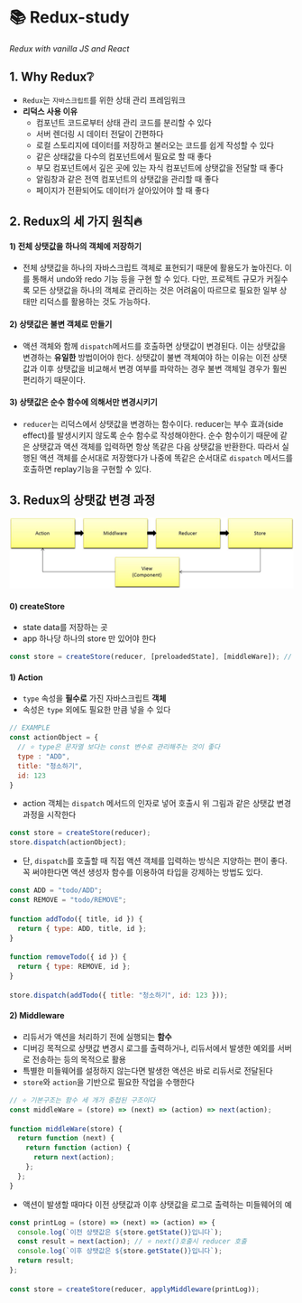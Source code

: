 # 📚 Redux-study

_Redux with vanilla JS and React_

## 1. Why Redux❔

- `Redux`는 `자바스크립트`를 위한 상태 관리 프레임워크
- **리덕스 사용 이유**
  - 컴포넌트 코드로부터 상태 관리 코드를 분리할 수 있다
  - 서버 렌더링 시 데이터 전달이 간편하다
  - 로컬 스토리지에 데이터를 저장하고 불러오는 코드를 쉽게 작성할 수 있다
  - 같은 상태값을 다수의 컴포넌트에서 필요로 할 때 좋다
  - 부모 컴포넌트에서 깊은 곳에 있는 자식 컴포넌트에 상탯값을 전달할 때 좋다
  - 알림창과 같은 전역 컴포넌트의 상탯값을 관리할 때 좋다
  - 페이지가 전환되어도 데이터가 살아있어야 할 때 좋다

## 2. Redux의 세 가지 원칙🔥

#### 1) 전체 상탯값을 하나의 객체에 저장하기

- 전체 상탯값을 하나의 자바스크립트 객체로 표현되기 때문에 활용도가 높아진다. 이를 통해서 undo와 redo 기능 등을 구현 할 수 있다. 다만, 프로젝트 규모가 커질수록 모든 상탯값을 하나의 객체로 관리하는 것은 어려움이 따르므로 필요한 일부 상태만 리덕스를 활용하는 것도 가능하다.

#### 2) 상탯값은 불변 객체로 만들기

- 액션 객체와 함께 `dispatch`메서드를 호출하면 상탯값이 변경된다. 이는 상탯값을 변경하는 **유일한** 방법이어야 한다. 상탯값이 불변 객체여야 하는 이유는 이전 상탯값과 이후 상탯값을 비교해서 변경 여부를 파악하는 경우 불변 객체일 경우가 훨씬 편리하기 때문이다.

#### 3) 상탯값은 순수 함수에 의해서만 변경시키기

- `reducer`는 리덕스에서 상탯값을 변경하는 함수이다. reducer는 부수 효과(side effect)를 발생시키지 않도록 순수 함수로 작성해야한다. 순수 함수이기 때문에 같은 상탯값과 액션 객체를 입력하면 항상 똑같은 다음 상탯값을 반환한다. 따라서 실행된 액션 객체를 순서대로 저장했다가 나중에 똑같은 순서대로 `dispatch` 메서드를 호출하면 replay기능을 구현할 수 있다.

## 3. Redux의 상탯값 변경 과정

 <img src="/img/그림01.jpg" width=700px>

#### 0) createStore

- state data를 저장하는 곳
- app 하나당 하나의 store 만 있어야 한다

```javascript
const store = createStore(reducer, [preloadedState], [middleWare]); // ⭐ reducer 인자 필수
```

#### 1) Action

- `type` 속성을 **필수로** 가진 자바스크립트 **객체**
- 속성은 `type` 외에도 필요한 만큼 넣을 수 있다

```javaScript
// EXAMPLE
const actionObject = {
  // ⭐ type은 문자열 보다는 const 변수로 관리해주는 것이 좋다
  type : "ADD",
  title: "청소하기",
  id: 123
}
```

- action 객체는 `dispatch` 메서드의 인자로 넣어 호출시 위 그림과 같은 상탯값 변경 과정을 시작한다

```javascript
const store = createStore(reducer);
store.dispatch(actionObject);
```

- 단, `dispatch`를 호출할 때 직접 액션 객체를 입력하는 방식은 지양하는 편이 좋다. 꼭 써야한다면 액션 생성자 함수를 이용하여 타입을 강제하는 방법도 있다.

```javascript
const ADD = "todo/ADD";
const REMOVE = "todo/REMOVE";

function addTodo({ title, id }) {
  return { type: ADD, title, id };
}

function removeTodo({ id }) {
  return { type: REMOVE, id };
}

store.dispatch(addTodo({ title: "청소하기", id: 123 }));
```

#### 2) Middleware

- 리듀서가 액션을 처리하기 전에 실행되는 **함수**
- 디버깅 목적으로 상탯값 변경시 로그를 출력하거나, 리듀서에서 발생한 예외를 서버로 전송하는 등의 목적으로 활용
- 특별한 미들웨어를 설정하지 않는다면 발생한 액션은 바로 리듀서로 전달된다
- `store`와 `action`을 기반으로 필요한 작업을 수행한다

```javascript
// ⭐ 기본구조는 함수 세 개가 중첩된 구조이다
const middleWare = (store) => (next) => (action) => next(action);

function middleWare(store) {
  return function (next) {
    return function (action) {
      return next(action);
    };
  };
}
```

- 액션이 발생할 때마다 이전 상탯값과 이후 상탯값을 로그로 출력하는 미들웨어의 예

```javascript
const printLog = (store) => (next) => (action) => {
  console.log(`이전 상탯값은 ${store.getState()}입니다`);
  const result = next(action); // ⭐ next()호출시 reducer 호출
  console.log(`이후 상탯값은 ${store.getState()}입니다`);
  return result;
};

const store = createStore(reducer, applyMiddleware(printLog));
```
